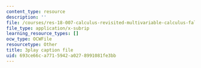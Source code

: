 ```yaml
---
content_type: resource
description: ''
file: /courses/res-18-007-calculus-revisited-multivariable-calculus-fall-2011/693ce66ca7715942a0278991081fe3bb_JAxRgACOQtA.vtt
file_type: application/x-subrip
learning_resource_types: []
ocw_type: OCWFile
resourcetype: Other
title: 3play caption file
uid: 693ce66c-a771-5942-a027-8991081fe3bb
---
```

